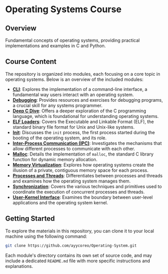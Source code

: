 # Operating Systems Course

## Overview

Fundamental concepts of operating systems, providing practical implementations and examples in C and Python.

## Course Content

The repository is organized into modules, each focusing on a core topic in operating systems. Below is an overview of the included modules:

  * **[CLI](https://github.com/ayycoreo/Operating-System/tree/main/cli)**: Explores the implementation of a command-line interface, a fundamental way users interact with an operating system.
  * **[Debugging](https://github.com/ayycoreo/Operating-System/tree/main/debugging)**: Provides resources and exercises for debugging programs, a crucial skill for any systems programmer.
  * **[Deep C Dive](https://github.com/ayycoreo/Operating-System/tree/main/deep-c-dive)**: Offers a deeper exploration of the C programming language, which is foundational for understanding operating systems.
  * **[ELF Loaders](https://github.com/ayycoreo/Operating-System/tree/main/elf_loaders)**: Covers the Executable and Linkable Format (ELF), the standard binary file format for Unix and Unix-like systems.
  * **[Init](https://github.com/ayycoreo/Operating-System/tree/main/init)**: Discusses the `init` process, the first process started during the booting of the operating system, and its role.
  * **[Inter-Process Communication (IPC)](https://github.com/ayycoreo/Operating-System/tree/main/ipc)**: Investigates the mechanisms that allow different processes to communicate with each other.
  * **[Malloc](https://github.com/ayycoreo/Operating-System/tree/main/malloc)**: Details the implementation of `malloc`, the standard C library function for dynamic memory allocation.
  * **[Memory Virtualization](https://github.com/ayycoreo/Operating-System/tree/main/mem_virtualization)**: Explores how operating systems create the illusion of a private, contiguous memory space for each process.
  * **[Processes and Threads](https://github.com/ayycoreo/Operating-System/tree/main/process_thread)**: Differentiates between processes and threads and examines how the operating system manages them.
  * **[Synchronization](https://github.com/ayycoreo/Operating-System/tree/main/sync)**: Covers the various techniques and primitives used to coordinate the execution of concurrent processes and threads.
  * **[User-Kernel Interface](https://github.com/ayycoreo/Operating-System/tree/main/user-kernel-interface)**: Examines the boundary between user-level applications and the operating system kernel.

## Getting Started

To explore the materials in this repository, you can clone it to your local machine using the following command:

```bash
git clone https://github.com/ayycoreo/Operating-System.git
```

Each module's directory contains its own set of source code, and may include a dedicated `README.md` file with more specific instructions and explanations.
